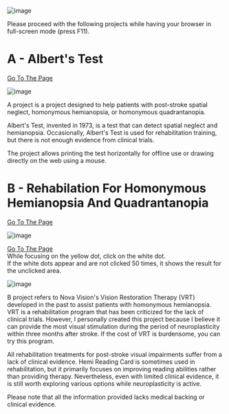 ![image](https://github.com/stir084/Rehabilitation-for-visual-impairments-caused-by-stroke/assets/47946124/0dc0a9ac-4c47-4171-8e36-f8c871337d4e)

Please proceed with the following projects while having your browser in full-screen mode (press F11).   

# A - Albert's Test

[Go To The Page](https://stir084.github.io/Rehabilitation-for-visual-impairments-caused-by-stroke/Alberts-Test.html)

![image](https://github.com/stir084/Rehabilitation-for-visual-impairments-caused-by-stroke/assets/47946124/f567c10e-8d2c-4ae7-9967-f93450582791)

A project is a project designed to help patients with post-stroke spatial neglect, homonymous hemianopsia, or homonymous quadrantanopia.   

Albert's Test, invented in 1973, is a test that can detect spatial neglect and hemianopsia. Occasionally, Albert's Test is used for rehabilitation training, but there is not enough evidence from clinical trials.   

The project allows printing the test horizontally for offline use or drawing directly on the web using a mouse.   

# B - Rehabilation For Homonymous Hemianopsia And Quadrantanopia 

[Go To The Page](https://stir084.github.io/Rehabilitation-for-visual-impairments-caused-by-stroke/Homonymous-Hemianopsia-And-Quadrantanopia.html)

![image](https://github.com/stir084/Rehabilitation-for-visual-impairments-caused-by-stroke/assets/47946124/c366e053-9913-4a5d-a85e-44e2e68109ce)

[Go To The Page](https://stir084.github.io/Rehabilitation-for-visual-impairments-caused-by-stroke/VRT.html)   
While focusing on the yellow dot, click on the white dot.   
If the white dots appear and are not clicked 50 times, it shows the result for the unclicked area.   

![image](https://github.com/stir084/Rehabilitation-for-visual-impairments-caused-by-stroke/assets/47946124/db440f48-7c97-42ed-a425-a554e22a5d5c)


B project refers to Nova Vision's Vision Restoration Therapy (VRT) developed in the past to assist patients with homonymous hemianopsia. VRT is a rehabilitation program that has been criticized for the lack of clinical trials. However, I personally created this project because I believe it can provide the most visual stimulation during the period of neuroplasticity within three months after stroke. If the cost of VRT is burdensome, you can try this program.   

All rehabilitation treatments for post-stroke visual impairments suffer from a lack of clinical evidence. Hemi Reading Card is sometimes used in rehabilitation, but it primarily focuses on improving reading abilities rather than providing therapy. Nevertheless, even with limited clinical evidence, it is still worth exploring various options while neuroplasticity is active.   

Please note that all the information provided lacks medical backing or clinical evidence.   
